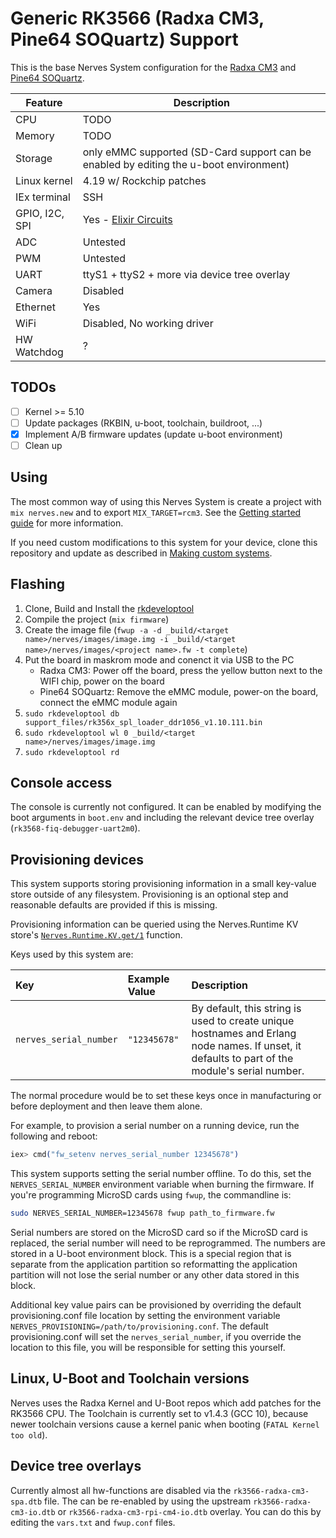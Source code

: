 # Generic RK3566 (Radxa CM3, Pine64 SOQuartz) Support


This is the base Nerves System configuration for the [Radxa CM3](https://wiki.radxa.com/Rock3/CM/CM3) and [Pine64 SOQuartz](https://wiki.pine64.org/wiki/SOQuartz).



| Feature              | Description                     |
| -------------------- | ------------------------------- |
| CPU                  | TODO             |
| Memory               | TODO                    |
| Storage              | only eMMC supported (SD-Card support can be enabled by editing the u-boot environment) |
| Linux kernel         | 4.19 w/ Rockchip patches              |
| IEx terminal         | SSH                   |
| GPIO, I2C, SPI       | Yes - [Elixir Circuits](https://github.com/elixir-circuits) |
| ADC                  | Untested                             |
| PWM                  | Untested      |
| UART                 | ttyS1 + ttyS2 + more via device tree overlay |
| Camera               | Disabled                           |
| Ethernet             | Yes                             |
| WiFi                 | Disabled, No working driver |
| HW Watchdog          | ? |

## TODOs

- [ ] Kernel >= 5.10
- [ ] Update packages (RKBIN, u-boot, toolchain, buildroot, ...)
- [x] Implement A/B firmware updates (update u-boot environment)
- [ ] Clean up

## Using

The most common way of using this Nerves System is create a project with `mix
nerves.new` and to export `MIX_TARGET=rcm3`. See the [Getting started
guide](https://hexdocs.pm/nerves/getting-started.html#creating-a-new-nerves-app)
for more information.

If you need custom modifications to this system for your device, clone this
repository and update as described in [Making custom
systems](https://hexdocs.pm/nerves/customizing-systems.html).

## Flashing

1. Clone, Build and Install the [rkdeveloptool](https://github.com/rockchip-linux/rkdeveloptool.git)
1. Compile the project (`mix firmware`)
1. Create the image file (`fwup -a -d _build/<target name>/nerves/images/image.img -i _build/<target name>/nerves/images/<project name>.fw -t complete`)
1. Put the board in maskrom mode and conenct it via USB to the PC
    - Radxa CM3: Power off the board, press the yellow button next to the WIFI chip, power on the board
    - Pine64 SOQuartz: Remove the eMMC module, power-on the board, connect the eMMC module again
1. `sudo rkdeveloptool db support_files/rk356x_spl_loader_ddr1056_v1.10.111.bin`
1. `sudo rkdeveloptool wl 0 _build/<target name>/nerves/images/image.img`
1. `sudo rkdeveloptool rd`

## Console access

The console is currently not configured.
It can be enabled by modifying the boot arguments in `boot.env` and including the
relevant device tree overlay (`rk3568-fiq-debugger-uart2m0`).

## Provisioning devices

This system supports storing provisioning information in a small key-value store
outside of any filesystem. Provisioning is an optional step and reasonable
defaults are provided if this is missing.

Provisioning information can be queried using the Nerves.Runtime KV store's
[`Nerves.Runtime.KV.get/1`](https://hexdocs.pm/nerves_runtime/Nerves.Runtime.KV.html#get/1)
function.

Keys used by this system are:

Key                    | Example Value     | Description
:--------------------- | :---------------- | :----------
`nerves_serial_number` | `"12345678"`       | By default, this string is used to create unique hostnames and Erlang node names. If unset, it defaults to part of the module's serial number.

The normal procedure would be to set these keys once in manufacturing or before
deployment and then leave them alone.

For example, to provision a serial number on a running device, run the following
and reboot:

```elixir
iex> cmd("fw_setenv nerves_serial_number 12345678")
```

This system supports setting the serial number offline. To do this, set the
`NERVES_SERIAL_NUMBER` environment variable when burning the firmware. If you're
programming MicroSD cards using `fwup`, the commandline is:

```sh
sudo NERVES_SERIAL_NUMBER=12345678 fwup path_to_firmware.fw
```

Serial numbers are stored on the MicroSD card so if the MicroSD card is
replaced, the serial number will need to be reprogrammed. The numbers are stored
in a U-boot environment block. This is a special region that is separate from
the application partition so reformatting the application partition will not
lose the serial number or any other data stored in this block.

Additional key value pairs can be provisioned by overriding the default
provisioning.conf file location by setting the environment variable
`NERVES_PROVISIONING=/path/to/provisioning.conf`. The default provisioning.conf
will set the `nerves_serial_number`, if you override the location to this file,
you will be responsible for setting this yourself.

## Linux, U-Boot and Toolchain versions

Nerves uses the Radxa Kernel and U-Boot repos which add patches for the RK3566 CPU.
The Toolchain is currently set to v1.4.3 (GCC 10), because newer toolchain versions cause a kernel panic when booting (`FATAL Kernel too old`).

## Device tree overlays

Currently almost all hw-functions are disabled via the `rk3566-radxa-cm3-spa.dtb` file.
The can be re-enabled by using the upstream `rk3566-radxa-cm3-io.dtb` or `rk3566-radxa-cm3-rpi-cm4-io.dtb` overlay. You can do this by editing the `vars.txt` and `fwup.conf` files.
